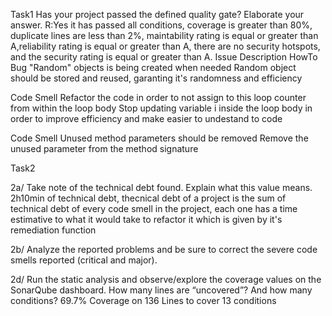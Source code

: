 Task1
Has your project passed the defined quality gate? Elaborate your answer.
R:Yes it has passed all conditions, coverage is greater than 80%,
duplicate lines are less than 2%, maintability rating is equal or greater than A,reliability rating is equal or greater than A,
there are no security hotspots, and the security rating is equal or greater than A.
Issue	Description					HowTo
Bug	"Random" objects is being created when needed	Random object should be stored and reused, garanting it's randomness and efficiency

Code Smell	Refactor the code in order to not assign to this loop counter from within the loop body		Stop updating variable i inside the loop body in order to improve efficiency and make easier to undestand to code

Code Smell	Unused method parameters should be removed	Remove the unused parameter from the method signature

Task2

2a/ Take note of the technical debt found. Explain what this value means.
2h10min of technical debt, thecnical debt of a project is the sum of
technical debt of every code smell in the project, each one has a time estimative to what it would take to refactor it which is given by it's remediation function

2b/ Analyze the reported problems and be sure to correct the severe code smells reported (critical
and major).

2d/ Run the static analysis and observe/explore the coverage values on the SonarQube dashboard.
How many lines are “uncovered”? And how many conditions?
69.7%
Coverage on 136 Lines to cover
13 conditions

